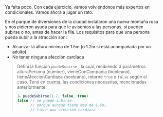 Ya falta poco. Con cada ejercicio, vamos volviéndonos más expertos en condicionales. Vamos ahora a jugar un rato. 

En el parque de diversiones de la ciudad instalaron una nueva montaña rusa y nos pidieron ayuda para que le avisemos a las personas, si pueden subirse o no, antes de hacer la fila. Los requisitos para que una persona pueda subir a la atracción son:

* Alcanzar la altura mínima de 1.5m (o 1.2m si está acompañada por un adulto)
* No tener ninguna afección cardíaca

> Definí la función `puedeSubirse` , la cual, recibiendo 3 parámetros: alturaPersona (number), vieneConCompania (booleano), tieneAfeccionCardiaca (booleano), retorne `true` o `false` según el caso. Tené en cuenta, las condiciones necesarias, mencionadas anteriormente.
> 
> ```javascript
> ム puedeSubirse(1.7, false, true)
> false // no puede subirse
>       // porque aunque tiene mas de 1.5m, 
>       // tiene una afección cardíaca
> ```
